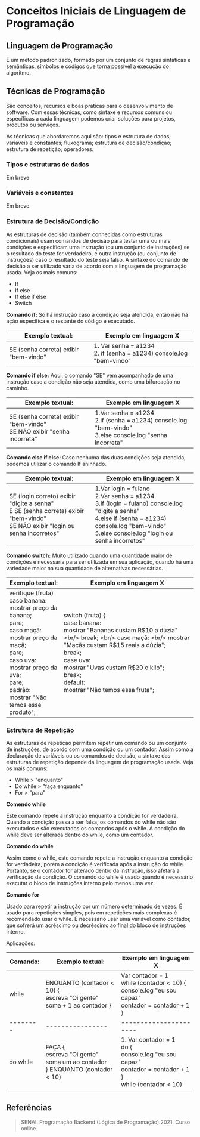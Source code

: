 # Conceitos Iniciais de Linguagem de Programação


## Linguagem de Programação
É um método padronizado, formado por um conjunto de regras sintáticas e semânticas, símbolos e códigos que torna possível a execução do algoritmo.

## Técnicas de Programação
São conceitos, recursos e boas práticas para o desenvolvimento de software. Com essas técnicas, como sintaxe e recursos comuns ou específicas a cada linguagem podemos criar soluções para projetos, produtos ou serviços.

As técnicas que abordaremos aqui são: tipos e estrutura de dados; variáveis e constantes; fluxograma;
estrutura de decisão/condição; estrutura de repetição; operadores.

### Tipos e estruturas de dados

Em breve

### Variáveis e constantes

Em breve

### Estrutura de Decisão/Condição

As estruturas de decisão (também conhecidas como estruturas condicionais) usam comandos de decisão para testar uma ou mais condições e especificam uma instrução (ou um conjunto de instruções) se o resultado do teste for verdadeiro, e outra instrução (ou conjunto de instruções) caso o resultado do teste seja falso. A sintaxe do comando de decisão a ser utilizado varia de acordo com a linguagem de programação usada. Veja os mais comuns:

* If
* If else
* If else if else
* Switch

**Comando if:** 
Só há instrução caso a condição seja atendida, então não há ação específica e o restante do código é executado.

Exemplo textual: |Exemplo em linguagem X
---------------- | ----------------------
SE (senha correta) exibir "bem-vindo" | 1. Var senha = a1234 <br/> 2. if (senha = a1234) console.log "bem-vindo"

**Comando if else:** 
Aqui, o comando "SE" vem acompanhado de uma instrução caso a condição não seja atendida, como uma bifurcação no caminho.

Exemplo textual: |Exemplo em linguagem X
---------------- | ----------------------
SE (senha correta) exibir "bem-vindo" <br/> SE NÃO exibir "senha incorreta" |  1.Var senha = a1234 <br/> 2.if (senha = a1234) console.log "bem-vindo" <br/> 3.else console.log "senha incorreta"

**Comando else if else:** 
Caso nenhuma das duas condições seja atendida, podemos utilizar o comando If aninhado.

Exemplo textual: |Exemplo em linguagem X
---------------- | ----------------------
SE (login correto) exibir "digite a senha"<br/> E SE (senha correta) exibir "bem-vindo" <br/> SE NÃO exibir "login ou senha incorretos" | 1.Var login = fulano <br/> 2.Var senha = a1234 <br/> 3.if (login = fulano) console.log "digite a senha" <br/> 4.else if (senha = a1234) console.log "bem-vindo" <br/> 5.else console.log "login ou senha incorretos"

**Comando switch:** 
Muito utilizado quando uma quantidade maior de condições é necessária para ser utilizada em sua aplicação, quando há uma variedade maior na sua quantidade de alternativas necessárias.

Exemplo textual: |Exemplo em linguagem X
---------------- | ----------------------
verifique (fruta) <br/>caso banana: <br/> mostrar preço da banana; <br/> pare; <br/>caso maçã: <br> mostrar preço da maçã; <br/> pare; <br/>caso uva: <br/> mostrar preço da uva;<br/> pare; <br/> padrão: <br/> mostrar "Não temos esse produto"; | switch (fruta) { <br/> case banana: <br/>	mostrar "Bananas custam R$10 a dúzia" <br/> break; <br/> case maçã: <br/> mostrar "Maçãs custam R$15 reais a dúzia"; <br/> break; <br/> case uva: <br/> mostrar "Uvas custam R$20 o kilo"; <br/> break; <br/> default: <br/>	mostrar "Não temos essa fruta";

### Estrutura de Repetição
As estruturas de repetição permitem repetir um comando ou um conjunto de instruções, de acordo com uma condição ou um contador. Assim como a declaração de variáveis ou os comandos de decisão, a sintaxe das estruturas de repetição depende da linguagem de programação usada. Veja os mais comuns:

* While > "enquanto"
* Do while > "faça enquanto"
* For > "para"

**Comendo while**

Este comando repete a instrução enquanto a condição for verdadeira. Quando a condição passa a ser falsa, os comandos do while não são executados e são executados os comandos após o while. A condição do while deve ser alterada dentro do while, como um contador.

**Comando do while**

Assim como o while, este comando repete a instrução enquanto a condição for verdadeira, porém a condição é verificada após a instrução do while. Portanto, se o contador for alterado dentro da instrução, isso afetará a verificação da condição. O comando do while é usado quando é necessário executar o bloco de instruções interno pelo menos uma vez.

**Comando for**

Usado para repetir a instrução por um número determinado de vezes. É usado para repetições simples, pois em repetições mais complexas é recomendado usar o while. É necessário usar uma variável como contador, que sofrerá um acréscimo ou decréscimo ao final do bloco de instruções interno.


Aplicações:

Comando: | Exemplo textual: |Exemplo em linguagem X
-------- | ---------------- | ----------------------
while | ENQUANTO (contador < 10) { <br> escreva "Oi gente" <br> soma + 1 ao contador } | Var contador = 1 <br> while (contador < 10) { <br> console.log "eu sou capaz" <br> contador = contador + 1 <br>  }
-------- | ---------------- | ----------------------
do while | FAÇA { <br> escreva "Oi gente" <br> soma um ao contador <br>} ENQUANTO (contador < 10) | 1.	Var contador = 1 <br> do { <br> console.log "eu sou capaz" <br> contador = contador + 1 <br> } <br> while (contador < 10) 
         |                   |


##  Referências
> SENAI. Programação Backend (Lógica de Programação).2021. Curso online.